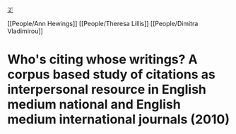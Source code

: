[🇿](zotero://select/library/items/2L5DYL7I)

[[People/Ann Hewings]] [[People/Theresa Lillis]] [[People/Dimitra Vladimirou]] 
# Who's citing whose writings? A corpus based study of citations as interpersonal resource in English medium national and English medium international journals (2010)

